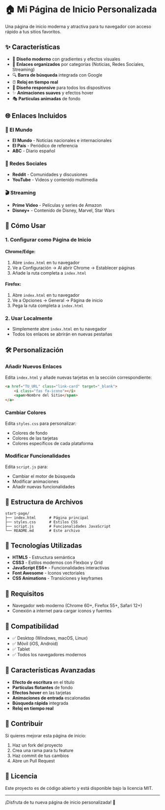 # 🏠 Mi Página de Inicio Personalizada

Una página de inicio moderna y atractiva para tu navegador con acceso rápido a tus sitios favoritos.

## ✨ Características

- 🎨 **Diseño moderno** con gradientes y efectos visuales
- 🔗 **Enlaces organizados** por categorías (Noticias, Redes Sociales, Streaming)
- 🔍 **Barra de búsqueda** integrada con Google
- ⏰ **Reloj en tiempo real** 
- 📱 **Diseño responsive** para todos los dispositivos
- ✨ **Animaciones suaves** y efectos hover
- 🎭 **Partículas animadas** de fondo

## 🌐 Enlaces Incluidos

### 📰 El Mundo
- **El Mundo** - Noticias nacionales e internacionales
- **El País** - Periódico de referencia
- **ABC** - Diario español

### 📱 Redes Sociales
- **Reddit** - Comunidades y discusiones
- **YouTube** - Videos y contenido multimedia

### 🎬 Streaming
- **Prime Video** - Películas y series de Amazon
- **Disney+** - Contenido de Disney, Marvel, Star Wars

## 🚀 Cómo Usar

### 1. Configurar como Página de Inicio

#### Chrome/Edge:
1. Abre `index.html` en tu navegador
2. Ve a Configuración → Al abrir Chrome → Establecer páginas
3. Añade la ruta completa a `index.html`

#### Firefox:
1. Abre `index.html` en tu navegador
2. Ve a Opciones → General → Página de inicio
3. Pega la ruta completa a `index.html`

### 2. Usar Localmente
- Simplemente abre `index.html` en tu navegador
- Todos los enlaces se abrirán en nuevas pestañas

## 🛠️ Personalización

### Añadir Nuevos Enlaces
Edita `index.html` y añade nuevas tarjetas en la sección correspondiente:

```html
<a href="TU_URL" class="link-card" target="_blank">
    <i class="fas fa-icono"></i>
    <span>Nombre del Sitio</span>
</a>
```

### Cambiar Colores
Edita `styles.css` para personalizar:
- Colores de fondo
- Colores de las tarjetas
- Colores específicos de cada plataforma

### Modificar Funcionalidades
Edita `script.js` para:
- Cambiar el motor de búsqueda
- Modificar animaciones
- Añadir nuevas funcionalidades

## 📁 Estructura de Archivos

```
start-page/
├── index.html      # Página principal
├── styles.css      # Estilos CSS
├── script.js       # Funcionalidades JavaScript
└── README.md       # Este archivo
```

## 🎨 Tecnologías Utilizadas

- **HTML5** - Estructura semántica
- **CSS3** - Estilos modernos con Flexbox y Grid
- **JavaScript ES6+** - Funcionalidades interactivas
- **Font Awesome** - Iconos vectoriales
- **CSS Animations** - Transiciones y keyframes

## 🔧 Requisitos

- Navegador web moderno (Chrome 60+, Firefox 55+, Safari 12+)
- Conexión a internet para cargar iconos y fuentes

## 📱 Compatibilidad

- ✅ Desktop (Windows, macOS, Linux)
- ✅ Móvil (iOS, Android)
- ✅ Tablet
- ✅ Todos los navegadores modernos

## 🚀 Características Avanzadas

- **Efecto de escritura** en el título
- **Partículas flotantes** de fondo
- **Efectos hover** en las tarjetas
- **Animaciones de entrada** escalonadas
- **Búsqueda rápida** integrada
- **Reloj en tiempo real**

## 🤝 Contribuir

Si quieres mejorar esta página de inicio:
1. Haz un fork del proyecto
2. Crea una rama para tu feature
3. Haz commit de tus cambios
4. Abre un Pull Request

## 📄 Licencia

Este proyecto es de código abierto y está disponible bajo la licencia MIT.

---

¡Disfruta de tu nueva página de inicio personalizada! 🎉
